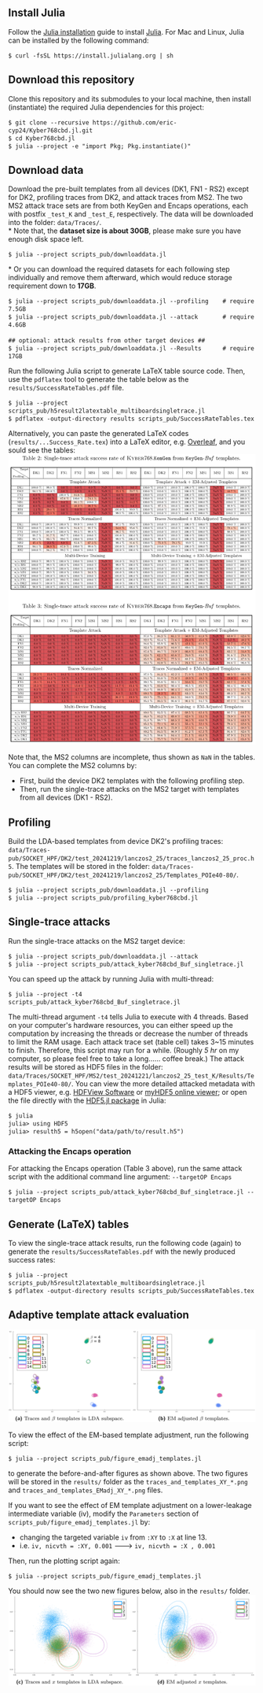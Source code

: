 

## Install Julia
Follow the [Julia installation](https://julialang.org/downloads/)
guide to install [Julia](https://docs.julialang.org/en/v1.11/manual/getting-started/).
For Mac and Linux, Julia can be installed by the following command:
```
$ curl -fsSL https://install.julialang.org | sh
```


## Download this repository
Clone this repository and its submodules to your local machine, then install
(instantiate) the required Julia dependencies for this project:
```
$ git clone --recursive https://github.com/eric-cyp24/Kyber768cbd.jl.git
$ cd Kyber768cbd.jl
$ julia --project -e "import Pkg; Pkg.instantiate()"
```


## Download data
Download the pre-built templates from all devices (DK1, FN1 - RS2) except for DK2,
profiling traces from DK2, and attack traces from MS2. The two MS2 attack trace sets
are from both KeyGen and Encaps operations, each with postfix `_test_K` and `_test_E`,
respectively.
The data will be downloaded into the folder: `data/Traces/`.\
\* Note that, the **dataset size is about 30GB**, please make sure you have
enough disk space left.
```
$ julia --project scripts_pub/downloaddata.jl
```
\* Or you can download the required datasets for each following step individually
and remove them afterward, which would reduce storage requirement down to **17GB**.
```
$ julia --project scripts_pub/downloaddata.jl --profiling    # require 7.5GB
$ julia --project scripts_pub/downloaddata.jl --attack       # require 4.6GB

## optional: attack results from other target devices ##
$ julia --project scripts_pub/downloaddata.jl --Results      # require 17GB
```
Run the following Julia script to generate LaTeX table source code. Then, use the
`pdflatex` tool to generate the table below as the `results/SuccessRateTables.pdf`
file.
```
$ julia --project scripts_pub/h5result2latextable_multiboardsingletrace.jl
$ pdflatex -output-directory results scripts_pub/SuccessRateTables.tex
```
Alternatively, you can paste the generated LaTeX codes (`results/...Success_Rate.tex`)
into a LaTeX editor, e.g. [Overleaf](https://www.overleaf.com/), and you sould see
the tables:
![Success Rate Table](scripts_pub/LaTeX_tables.png)

Note that, the MS2 columns are incomplete, thus shown as `NaN` in the tables.
You can complete the MS2 columns by:
- First, build the device DK2 templates with the following profiling step.
- Then, run the single-trace attacks on the MS2 target with templates from all
  devices (DK1 - RS2).


## Profiling
Build the LDA-based templates from device DK2's profiling traces:
`data/Traces-pub/SOCKET_HPF/DK2/test_20241219/lanczos2_25/traces_lanczos2_25_proc.h5`.
The templates will be stored in the folder:
`data/Traces-pub/SOCKET_HPF/DK2/test_20241219/lanczos2_25/Templates_POIe40-80/`.

```
$ julia --project scripts_pub/downloaddata.jl --profiling
$ julia --project scripts_pub/profiling_kyber768cbd.jl
```


## Single-trace attacks
Run the single-trace attacks on the MS2 target device:
```
$ julia --project scripts_pub/downloaddata.jl --attack
$ julia --project scripts_pub/attack_kyber768cbd_Buf_singletrace.jl
```
You can speed up the attack by running Julia with multi-thread:
```
$ julia --project -t4 scripts_pub/attack_kyber768cbd_Buf_singletrace.jl
```
The multi-thread argument `-t4` tells Julia to execute with 4 threads.
Based on your computer's hardware resources, you can either speed up the
computation by increasing the threads or decrease the number of threads to
limit the RAM usage. Each attack trace set (table cell) takes 3~15 minutes
to finish. Therefore, this script may run for a while. (Roughly *5 hr* on
my computer, so please feel free to take a long...... coffee break.) The
attack results will be stored as HDF5 files in the folder:
`data/Traces/SOCKET_HPF/MS2/test_20241221/lanczos2_25_test_K/Results/Templates_POIe40-80/`.
You can view the more detailed attacked metadata with a HDF5 viewer, e.g.
[HDFView Software](https://www.hdfgroup.org/download-hdfview/) or
[myHDF5 online viewer](https://myhdf5.hdfgroup.org/); or open the file
directly with the [HDF5.jl package](https://juliaio.github.io/HDF5.jl/stable/)
in Julia:
```
$ julia
julia> using HDF5
julia> resulth5 = h5open("data/path/to/result.h5")
```

### Attacking the Encaps operation
For attacking the Encaps operation (Table 3 above), run the same attack
script with the additional command line argument: `--targetOP Encaps`
```
$ julia --project scripts_pub/attack_kyber768cbd_Buf_singletrace.jl --targetOP Encaps
```


## Generate (LaTeX) tables
To view the single-trace attack results, run the following code (again) to
generate the `results/SuccessRateTables.pdf` with the newly produced success
rates:
```
$ julia --project scripts_pub/h5result2latextable_multiboardsingletrace.jl
$ pdflatex -output-directory results scripts_pub/SuccessRateTables.tex
```


## Adaptive template attack evaluation
![EM adjustment XY](scripts_pub/EMadj_fig_XY.png)

To view the effect of the EM-based template adjustment, run the following
script:
```
$ julia --project scripts_pub/figure_emadj_templates.jl
```
to generate the before-and-after figures as shown above. The two figures
will be stored in the `results/` folder as the
`traces_and_templates_XY_*.png` and `traces_and_templates_EMadj_XY_*.png`
files.

If you want to see the effect of EM template adjustment on a lower-leakage
intermediate variable (iv), modify the `Parameters` section of
`scripts_pub/figure_emadj_templates.jl` by:
* changing the targeted variable `iv` from `:XY` to `:X` at line 13.
* i.e. `iv, nicvth = :XY, 0.001` &#x1F852; `iv, nicvth = :X , 0.001`

Then, run the plotting script again:
```
$ julia --project scripts_pub/figure_emadj_templates.jl
```
You should now see the two new figures below, also in the `results/` folder.
![EM adjustment X](scripts_pub/EMadj_fig_X.png)




